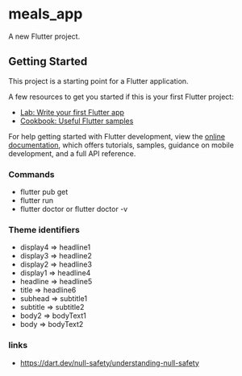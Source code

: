# meals_app

A new Flutter project.

## Getting Started

This project is a starting point for a Flutter application.

A few resources to get you started if this is your first Flutter project:

- [Lab: Write your first Flutter app](https://docs.flutter.dev/get-started/codelab)
- [Cookbook: Useful Flutter samples](https://docs.flutter.dev/cookbook)

For help getting started with Flutter development, view the
[online documentation](https://docs.flutter.dev/), which offers tutorials,
samples, guidance on mobile development, and a full API reference.

### Commands
-   flutter pub get
-   flutter run
-   flutter doctor or flutter doctor -v

### Theme identifiers
-   display4 => headline1
-   display3 => headline2
-   display2 => headline3
-   display1 => headline4
-   headline => headline5
-   title    => headline6
-   subhead  => subtitle1
-   subtitle => subtitle2
-   body2    => bodyText1
-   body     => bodyText2

### links
-   https://dart.dev/null-safety/understanding-null-safety
